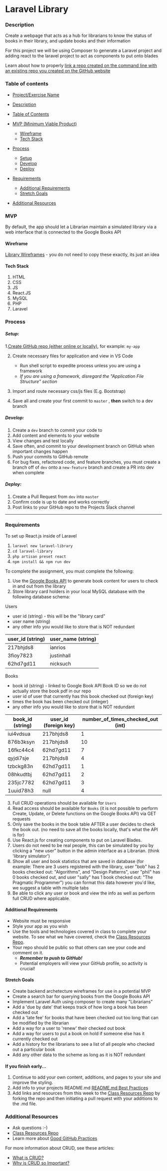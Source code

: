 # Laravel Library

### Description

Create a webpage that acts as a hub for librarians to know the status of books in their library, and update books and their information

For this project we will be using Composer to generate a Laravel project and adding react to the laravel project to act as components to put onto blades

Learn about how to properly [link a repo created on the command line with an existing repo you created on the GitHub website](https://help.github.com/en/articles/adding-an-existing-project-to-github-using-the-command-line)

### Table of contents

<!--ts-->

* [Project/Exercise Name](#Laravel-Library)
* [Description](#Description)
* [Table of Contents](#table-of-contents)
* [MVP (Minimum Viable Product)](#MVP)
  + [Wireframe](#Wireframe)
  + [Tech Stack](#Tech-Stack)
* [Process](#process)
  + [Setup](#Setup)
  + [Develop](#Develop)
  + [Deploy](#Deploy)
* [Requirements](#Requirements)
  + [Additional Requirements](#Additional-Requirements)
  + [Stretch Goals](#Stretch-Goals)
* [Additional Resources](#Additional-Resources)

  <!--te-->

### MVP

By default, the app should let a Librarian maintain a simulated library via a web interface that is connected to the Google Books API

#### Wireframe

[Library Wireframes](../wireframes/library) - you do not need to copy these exactly, its just an idea

#### Tech Stack

1. HTML
2. CSS
3. JS
4. React.JS
5. MySQL
6. PHP
7. Laravel

### Process

##### Setup:

1.[Create GitHub repo (either online or locally)](../git-instructions.md), for example: `my-app` 

2. Create necessary files for application and view in VS Code

   - Run shell script to expedite process unless you are using a framework
   - _If you are using a framework, disregard the "Application File Structure" section_

3. Import and route necessary css/js files (E.g. Bootstrap)
4. Save all and create your first commit to `master` , **then** switch to a dev branch

##### Develop:

1. Create a `dev` branch to commit your code to
2. Add content and elements to your website
3. View changes and test locally
4. Save often, and commit to your development branch on GitHub when important changes happen
5. Push your commits to GitHub remote
6. For bug fixes, refactored code, and feature branches, you must create a branch off of `dev` onto a `new-feature` branch and create a PR into dev when complete

##### Deploy:

1. Create a Pull Request from `dev` into `master` 
2. Confirm code is up to date and works correctly
3. Post links to your GitHub repo to the Projects Slack channel

---

### Requirements

To set up React.js inside of Laravel

1. `laravel new laravel-library` 
2. `cd laravel-library` 
3. `php artisan preset react` 
4. `npm install && npm run dev` 

To complete the assignment, you must complete the following:

1. Use the [Google Books API](https://developers.google.com/books/docs/v1/getting_started) to generate book content for users to check in and out from the library
2. Store library card holders in your local MySQL database with the following database schema:

Users

* user id (string) - this will be the "library card"
* user name (string)
* any other info you would like to store that is NOT redundant

| user_id (string) | user_name (string) |
| ---------------- | ------------------ |
| 217bhjds8        | ianrios            |
| 3fioy7823        | justinhall         |
| 62hd7gd11        | nicksuch           |

Books

* book id (string) - linked to Google Book API Book ID so we do not actually store the book pdf in our repo
* user id of user that currently has this book checked out (foreign key)
* times the book has been checked out (integer)
* any other info you would like to store that is NOT redundant

| book_id (string) | user_id (foreign key) | number_of_times_checked_out (int) |
| ---------------- | --------------------- | --------------------------------- |
| iui4vdsua        | 217bhjds8             | 1                                 |
| 876b3ksyn        | 217bhjds8             | 10                                |
| 16fkc44c4        | 62hd7gd11             | 7                                 |
| qyjdi7sje        | 217bhjds8             | 4                                 |
| tzbckg83n        | 62hd7gd11             | 1                                 |
| 08hkudtbj        | 62hd7gd11             | 2                                 |
| 235jc7782        | 62hd7gd11             | 3                                 |
| 1uuid78h3        | null                  | 4                                 |

3. Full CRUD operations should be available for `Users` 
4. Read access should be available for `Books` (it is not possible to perform Create, Update, or Delete functions on the Google Books API) via GET requests
5. Only save the books in the book table AFTER a user decides to check the book out. (no need to save all the books locally, that's what the API is for)
6. Use React.js for creating components to put on Laravel Blades.
7. Users do not need to be real people, this can be simulated by you by clicking a "new user" button in the admin interface as a Librarian. (think 'library simulator')
8. Show all user and book statistics that are saved in database (for example: There are 3 users registered with the library, user "bob" has 2 books checked out: "Algorithms", and "Design Patterns", user "phil" has 0 books checked out, and user "sally" has 1 book checked out: "The Pragmatic Programmer") you can format this data however you'd like, we suggest a table with multiple tabs
9. Be able to click any user or book and view the info as well as perform full CRUD where applicable.

#### Additional Requirements

* Website must be responsive
* Style your app as you wish
* Use the tools and technologies covered in class to complete your website. To see what we have covered, check the [Class Resources Repo](https://github.com/bootcamp-students/Resources).
* Your repo should be public so that others can see your code and comment on it.
  + _**Remember to push to GitHub!**_
  + Potential employers will view your GitHub profile, so activity is crucial!

#### Stretch Goals

* Create backend archetecture wireframes for use in a potential MVP
* Create a search bar for querying books from the Google Books API
* Implement Laravel Auth using composer to create many "Librarians"
* Add a 'due by date' that keeps track of how long a book has been checked out
* Add a 'late fee' for books that have been checked out too long that can be modified by the librarian
* Add a way for a user to 'renew' their checked out book
* Add a way for users to put a book on hold if someone else has it currently checked out
* Add a history for the librarians to see a list of all people who checked out a particular book
* Add any other data to the scheme as long as it is NOT redundant

#### If you finish early...

1. Continue to add your own content, additions, and pages to your site and improve the styling.
2. Add info to your projects README.md [README.md Best Practices](https://gist.github.com/PurpleBooth/109311bb0361f32d87a2)
3. Add links and resources from this week to the [Class Resources Repo](https://github.com/bootcamp-students/Resources) by forking the repo and then initiating a pull request with your additions to the .md file.

### Additional Resources

* Ask questions :-)
* [Class Resources Repo](https://github.com/bootcamp-students/Resources)
* Learn more about [Good GitHub Practices](https://guides.github.com)

For more information about CRUD, see these articles:

* [What is CRUD?](https://www.codecademy.com/articles/what-is-crud)
* [Why is CRUD so Important?](http://trendintech.com/2018/01/19/why-is-crud-so-important-in-computer-programming/)


